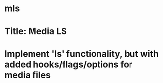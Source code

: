 # mls
# Title: Media LS
#
# Implement 'ls' functionality, but with added hooks/flags/options for media files
